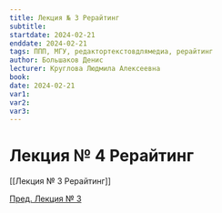 ```yaml
---
title: Лекция № 3 Рерайтинг
subtitle:
startdate: 2024-02-21
enddate: 2024-02-21
tags: ППП, МГУ, редактортекстовдлямедиа, рерайтинг
author: Большаков Денис
lecturer: Круглова Людмила Алексеевна
book:
date: 2024-02-21
var1:
var2:
var3:
---
```

# Лекция № 4 Рерайтинг




[[Лекция № 3 Рерайтинг]]

[Пред. Лекция № 3 ](https://github.com/denisbolshakoff/MSU/blob/main/Рерайтинг/Лекция%20№%203%20Рерайтинг.md) 